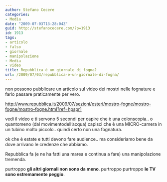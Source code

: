 ```yaml
---
author: Stefano Cecere
categories:
- Media
date: "2009-07-03T13:28:04Z"
guid: http://stefanocecere.com/?p=1913
id: 1913
tags:
- articolo
- falso
- giornale
- manipolazione
- Media
- video
title: Repubblica è un giornale di fogna?
url: /2009/07/03/repubblica-e-un-giornale-di-fogna/
---
```


non possono pubblicare un articolo sul video dei mostri nelle fognature e farlo passare praticamente per vero.

<http://www.repubblica.it/2009/07/sezioni/esteri/mostro-fogne/mostro-fogne/mostro-fogne.html?ref=hpspr1>

vedi il video e ti servono 5 secondi per capire che è una colonscopia.. o quantomeno (dal movimentodell&#8217;acqua) capisci che è una MICRO-camera in un tubino molto piccolo.. quindi certo non una fognatura.

ok che è estate e tutti devono fare audience.. ma consideriamo bene da dove arrivano le credenze che abbiamo.

Repubblica fa (e ne ha fatti una marea e continua a fare) una manipolazione tremenda.

purtroppo **gli altri giornali non sono da meno**. purtroppo purtroppo **le TV sono estremamente peggio**.